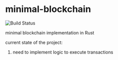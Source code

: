 # minimal-blockchain
![[Build Status](https://github.com/whereistejas/minimal-blockchain/blob/main/.github/workflows/ci.yml/badge.svg)](https://github.com/whereistejas/minimal-blockchain/blob/main/.github/workflows/ci.yml/badge.svg)

minimal blockchain implementation in Rust

current state of the project:
1. need to implement logic to execute transactions
